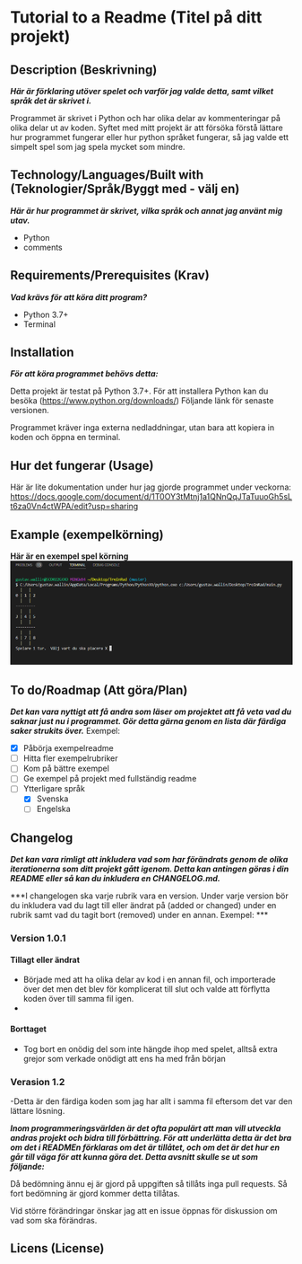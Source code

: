 # Tutorial to a Readme (Titel på ditt projekt)

## Description (Beskrivning)

***Här är förklaring utöver spelet och varför jag valde detta, samt vilket språk det är skrivet i.***

 
Programmet är skrivet i Python och har olika delar av kommenteringar på olika delar ut av koden. Syftet med mitt projekt är att försöka förstå lättare hur programmet fungerar eller hur python språket fungerar, så jag valde ett simpelt spel som jag spela mycket som mindre. 

## Technology/Languages/Built with (Teknologier/Språk/Byggt med - välj en)

***Här är hur programmet är skrivet, vilka språk och annat jag använt mig utav.***

- Python
- comments

## Requirements/Prerequisites (Krav)

***Vad krävs för att köra ditt program?***

- Python 3.7+
- Terminal

## Installation

***För att köra programmet behövs detta:***

Detta projekt är testat på Python 3.7+. För att installera Python kan du besöka (https://www.python.org/downloads/) Följande länk för senaste versionen.

Programmet kräver inga externa nedladdningar, utan bara att kopiera in koden och öppna en terminal.

## Hur det fungerar (Usage)

Här är lite dokumentation under hur jag gjorde programmet under veckorna: https://docs.google.com/document/d/1T0OY3tMtnj1a1QNnQqJTaTuuoGh5sLt6za0Vn4ctWPA/edit?usp=sharing 

## Example (exempelkörning)
**Här är en exempel spel körning**
![Bild som visar hur det körs](/image/ticta.PNG)
## To do/Roadmap (Att göra/Plan)

***Det kan vara nyttigt att få andra som läser om projektet att få veta vad du saknar just nu i programmet. Gör detta gärna genom en lista där färdiga saker strukits över.***
Exempel:

- [x] Påbörja exempelreadme
- [ ] Hitta fler exempelrubriker
- [ ] Kom på bättre exempel
- [ ] Ge exempel på projekt med fullständig readme
- [ ] Ytterligare språk
    - [x] Svenska
    - [ ] Engelska

## Changelog

***Det kan vara rimligt att inkludera vad som har förändrats genom de olika iterationerna som ditt projekt gått igenom. Detta kan antingen göras i din README eller så kan du inkludera en CHANGELOG.md.***

***I changelogen ska varje rubrik vara en version. Under varje version bör du inkludera vad du lagt till eller ändrat på (added or changed) under en rubrik samt vad du tagit bort (removed) under en annan. Exempel: ***

### Version 1.0.1

#### Tillagt eller ändrat

- Började med att ha olika delar av kod i en annan fil, och importerade över det men det blev för komplicerat till slut och valde att förflytta koden över till samma fil igen.
- 

#### Borttaget

- Tog bort en onödig del som inte hängde ihop med spelet, alltså extra grejor som verkade onödigt att ens ha med från början

### Verasion 1.2 

-Detta är den färdiga koden som jag har allt i samma fil eftersom det var den lättare lösning.


***Inom programmeringsvärlden är det ofta populärt att man vill utveckla andras projekt och bidra till förbättring. För att underlätta detta är det bra om det i READMEn förklaras om det är tillåtet, och om det är det hur en går till väga för att kunna göra det. Detta avsnitt skulle se ut som följande:*** 

Då bedömning ännu ej är gjord på uppgiften så tillåts inga pull requests. Så fort bedömning är gjord kommer detta tillåtas.  

Vid större förändringar önskar jag att en issue öppnas för diskussion om vad som ska förändras.

## Licens (License)
